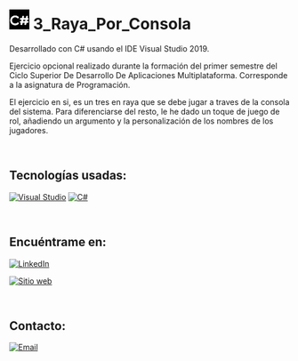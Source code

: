 # [![3_Raya_Por_Consola](https://github.com/Zafion/3_Raya_Por_Consola/blob/main/recursos/C%23_36.png)](https://github.com/Zafion/3_Raya_Por_Consola) 3_Raya_Por_Consola

Desarrollado con C# usando el IDE Visual Studio 2019.

Ejercicio opcional realizado durante la formación del primer semestre del Ciclo Superior De Desarrollo De Aplicaciones Multiplataforma.
Corresponde a la asignatura de Programación.

El ejercicio en si, es un tres en raya que se debe jugar a traves de la consola del sistema.
Para diferenciarse del resto, le he dado un toque de juego de rol, añadiendo un argumento y la personalización de los nombres de los jugadores.

</br>

## Tecnologías usadas:

[![Visual Studio](https://img.shields.io/badge/Visual%20Studio-5C2D91?style=for-the-badge&logo=visual-studio&logoColor=white&labelColor=101010)]()
[![C#](https://img.shields.io/badge/C%23-239120?style=for-the-badge&logo=c-sharp&logoColor=white&labelColor=101010)]()

</br>

## Encuéntrame en:

[![LinkedIn](https://img.shields.io/badge/LinkedIn-Jose_Luis_Montanana_Llopis-0077B5?style=for-the-badge&logo=linkedin&logoColor=white&labelColor=101010)](https://www.linkedin.com/in/jose-luis-monta%C3%B1ana-llopis-116941172/)

[![Sitio web](https://img.shields.io/badge/zafion.github.io-4CAF50?style=for-the-badge&logo=google-chrome&logoColor=white&labelColor=101010)](https://zafion.github.io/)

</br>

## Contacto:

[![Email](https://img.shields.io/badge/Email-email_personal-D14836?style=for-the-badge&logo=gmail&logoColor=white&labelColor=101010)](mailto:zafion@gmail.com)

</br>
